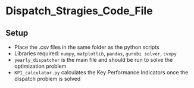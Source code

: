 # Dispatch_Stragies_Code_File

## Setup
- Place the .csv files in the same folder as the python scripts
- Libraries required: `numpy`, `matplotlib`, `pandas`, `gurobi solver`, `cvxpy`
- `yearly_dispatcher` is the main file and should be run to solve the optimization problem
- `KPI_calculator.py` calculates the Key Performance Indicators once the dispatch problem is solved

